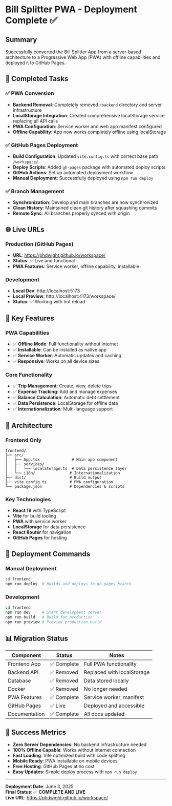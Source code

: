 # Bill Splitter PWA - Deployment Complete ✅

## Summary
Successfully converted the Bill Splitter App from a server-based architecture to a Progressive Web App (PWA) with offline capabilities and deployed it to GitHub Pages.

## 🎯 Completed Tasks

### ✅ PWA Conversion
- **Backend Removal**: Completely removed `/backend` directory and server infrastructure
- **LocalStorage Integration**: Created comprehensive localStorage service replacing all API calls
- **PWA Configuration**: Service worker and web app manifest configured
- **Offline Capability**: App now works completely offline using localStorage

### ✅ GitHub Pages Deployment
- **Build Configuration**: Updated `vite.config.ts` with correct base path `/workspace/`
- **Deploy Scripts**: Added `gh-pages` package with automated deploy scripts
- **GitHub Actions**: Set up automated deployment workflow
- **Manual Deployment**: Successfully deployed using `npm run deploy`

### ✅ Branch Management
- **Synchronization**: Develop and main branches are now synchronized
- **Clean History**: Maintained clean git history after squashing commits
- **Remote Sync**: All branches properly synced with origin

## 🌐 Live URLs

### Production (GitHub Pages)
- **URL**: https://phdwight.github.io/workspace/
- **Status**: ✅ Live and functional
- **PWA Features**: Service worker, offline capability, installable

### Development
- **Local Dev**: http://localhost:5173
- **Local Preview**: http://localhost:4173/workspace/
- **Status**: ✅ Working with hot reload

## 🔧 Key Features

### PWA Capabilities
- ✅ **Offline Mode**: Full functionality without internet
- ✅ **Installable**: Can be installed as native app
- ✅ **Service Worker**: Automatic updates and caching
- ✅ **Responsive**: Works on all device sizes

### Core Functionality
- ✅ **Trip Management**: Create, view, delete trips
- ✅ **Expense Tracking**: Add and manage expenses
- ✅ **Balance Calculation**: Automatic debt settlement
- ✅ **Data Persistence**: LocalStorage for offline data
- ✅ **Internationalization**: Multi-language support

## 📝 Architecture

### Frontend Only
```
frontend/
├── src/
│   ├── App.tsx              # Main app component
│   ├── services/
│   │   └── localStorage.ts  # Data persistence layer
│   └── i18n/               # Internationalization
├── dist/                   # Build output
├── vite.config.ts          # PWA configuration
└── package.json            # Dependencies & scripts
```

### Key Technologies
- **React 19** with TypeScript
- **Vite** for build tooling
- **PWA** with service worker
- **LocalStorage** for data persistence
- **React Router** for navigation
- **GitHub Pages** for hosting

## 🚀 Deployment Commands

### Manual Deployment
```bash
cd frontend
npm run deploy  # Builds and deploys to gh-pages branch
```

### Development
```bash
cd frontend
npm run dev     # Start development server
npm run build   # Build for production
npm run preview # Preview production build
```

## 📊 Migration Status

| Component | Status | Notes |
|-----------|--------|-------|
| Frontend App | ✅ Complete | Full PWA functionality |
| Backend API | ✅ Removed | Replaced with localStorage |
| Database | ✅ Removed | Data stored locally |
| Docker | ✅ Removed | No longer needed |
| PWA Features | ✅ Complete | Service worker, manifest |
| GitHub Pages | ✅ Live | Deployed and accessible |
| Documentation | ✅ Complete | All docs updated |

## 🎉 Success Metrics

- **Zero Server Dependencies**: No backend infrastructure needed
- **100% Offline Capable**: Works without internet connection
- **Fast Loading**: Vite optimized build with code splitting
- **Mobile Ready**: PWA installable on mobile devices
- **Free Hosting**: GitHub Pages at no cost
- **Easy Updates**: Simple deploy process with `npm run deploy`

---

**Deployment Date**: June 3, 2025  
**Final Status**: ✅ **COMPLETE AND LIVE**  
**Live URL**: https://phdwight.github.io/workspace/
